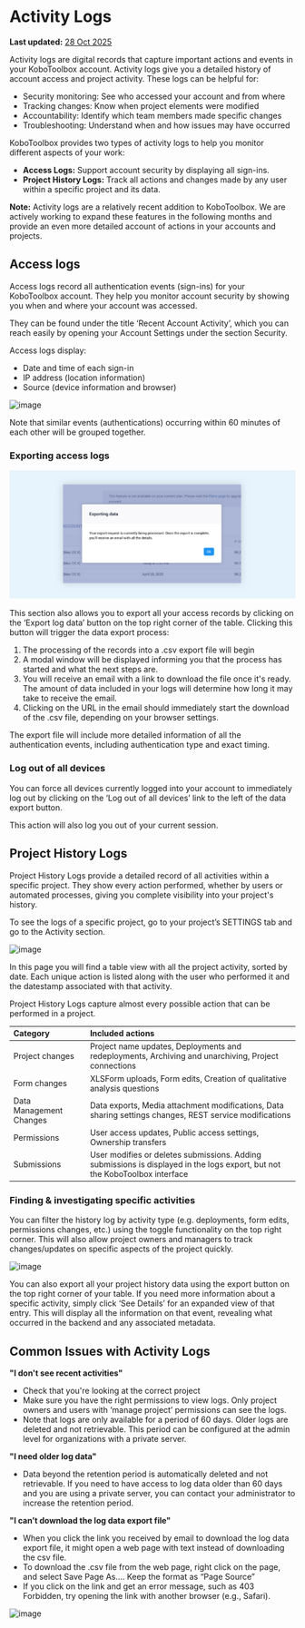 # Activity Logs
**Last updated:** <a href="https://github.com/kobotoolbox/docs/blob/01270a828ec846731411368326ba58114adda98e/source/activity_logs.md" class="reference">28 Oct 2025</a>


Activity logs are digital records that capture important actions and events in your KoboToolbox account. Activity logs give you a detailed history of account access and project activity.
These logs can be helpful for:

-   Security monitoring: See who accessed your account and from where
-   Tracking changes: Know when project elements were modified
-   Accountability: Identify which team members made specific changes
-   Troubleshooting: Understand when and how issues may have occurred

KoboToolbox provides two types of activity logs to help you monitor different aspects of your work:

-   **Access Logs:** Support account security by displaying all sign-ins.
-   **Project History Logs:** Track all actions and changes made by any user within a specific project and its data.


<p class="note">
  <b>Note:</b> Activity logs are a relatively recent addition to KoboToolbox. We are actively working to expand these features in the following months and provide an even more detailed account of actions in your accounts and projects.
</p>

## Access logs

Access logs record all authentication events (sign-ins) for your KoboToolbox account. They help you monitor account security by showing you when and where your account was accessed.

They can be found under the title ‘Recent Account Activity’, which you can reach easily by opening your Account Settings under the section Security.

Access logs display:

-   Date and time of each sign-in
-   IP address (location information)
-   Source (device information and browser)

![image](/images/activity_logs/Logs-image01.jpg)

Note that similar events (authentications) occurring within 60 minutes of each other will be grouped together.

### Exporting access logs

![image](images/activity_logs/Logs-image02.jpg)

This section also allows you to export all your access records by clicking on the ‘Export log data’ button on the top right corner of the table. Clicking this button will trigger the data export process:
1. The processing of the records into a .csv export file will begin
2. A modal window will be displayed informing you that the process has started and what the next steps are.
3. You will receive an email with a link to download the file once it's ready. The amount of data included in your logs will determine how long it may take to receive the email.
4. Clicking on the URL in the email should immediately start the download of the .csv file, depending on your browser settings.

The export file will include more detailed information of all the authentication events, including authentication type and exact timing.

### Log out of all devices

You can force all devices currently logged into your account to immediately log out by clicking on the ‘Log out of all devices’ link to the left of the data export button.

This action will also log you out of your current session.

## Project History Logs

Project History Logs provide a detailed record of all activities within a specific project. They show every action performed, whether by users or automated processes, giving you complete visibility into your project's history.

To see the logs of a specific project, go to your project’s SETTINGS tab and go to the Activity section.

![image](/images/activity_logs/Logs-image3.jpg)

In this page you will find a table view with all the project activity, sorted by date. Each unique action is listed along with the user who performed it and the datestamp associated with that activity.

Project History Logs capture almost every possible action that can be performed in a project.

| Category                | Included actions                                                                                                            |
| :-----------------------| :---------------------------------------------------------------------------------------------------------------------------|
| Project changes         | Project name updates, Deployments and redeployments, Archiving and unarchiving, Project connections                         |
| Form changes            | XLSForm uploads, Form edits, Creation of qualitative analysis questions                                                     |
| Data Management Changes | Data exports, Media attachment modifications, Data sharing settings changes, REST service modifications                     |
| Permissions             | User access updates, Public access settings, Ownership transfers                                                            |
| Submissions             | User modifies or deletes submissions. Adding submissions is displayed in the logs export, but not the KoboToolbox interface |

### Finding & investigating specific activities

You can filter the history log by activity type (e.g. deployments, form edits, permissions changes, etc.) using the toggle functionality on the top right corner. This will also allow project owners and managers to track changes/updates on specific aspects of the project quickly.

![image](/images/activity_logs/Logs-GIF01.gif)

You can also export all your project history data using the export button on the top right corner of your table.
If you need more information about a specific activity, simply click ‘See Details’ for an expanded view of that entry. This will display all the information on that event, revealing what occurred in the backend and any associated metadata.

## Common Issues with Activity Logs

**"I don't see recent activities"**
-   Check that you're looking at the correct project
-   Make sure you have the right permissions to view logs. Only project owners and users with ‘manage project’ permissions can see the logs.
-   Note that logs are only available for a period of 60 days. Older logs are deleted and not retrievable. This period can be configured at the admin level for organizations with a private server.

**"I need older log data"**
-   Data beyond the retention period is automatically deleted and not retrievable. If you need to have access to log data older than 60 days and you are using a private server, you can contact your administrator to increase the retention period.

**"I can’t download the log data export file"**
-   When you click the link you received by email to download the log data export file, it might open a web page with text instead of downloading the csv file.
-   To download the .csv file from the web page, right click on the page, and select Save Page As…. Keep the format as “Page Source”
-   If you click on the link and get an error message, such as 403 Forbidden, try opening the link with another browser (e.g., Safari).

![image](/images/getting_started_organization_feature/organizations_project_views.gif)
